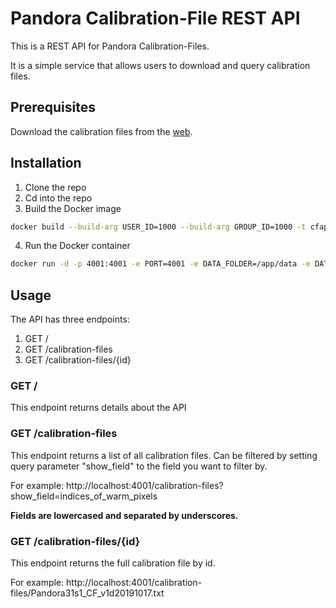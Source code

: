 # Pandora Calibration-File REST API
This is a REST API for Pandora Calibration-Files.

It is a simple service that allows users to download and query calibration files. 

## Prerequisites
Download the calibration files from the [web](https://data.pandonia-global-network.org/calibrationfiles/).

## Installation
1. Clone the repo
2. Cd into the repo
3. Build the Docker image
```sh
docker build --build-arg USER_ID=1000 --build-arg GROUP_ID=1000 -t cfapi .
```
4. Run the Docker container
```sh
docker run -d -p 4001:4001 -e PORT=4001 -e DATA_FOLDER=/app/data -e DATABASE=dev.db -v /path/to/claibration/files:/app/data cfapi
```


## Usage
The API has three endpoints:
1. GET /
2. GET /calibration-files
3. GET /calibration-files/{id}

### GET /
This endpoint returns details about the API

### GET /calibration-files
This endpoint returns a list of all calibration files.
Can be filtered by setting query parameter "show_field" to the field you want to filter by.  

For example:
http://localhost:4001/calibration-files?show_field=indices_of_warm_pixels

**Fields are lowercased and separated by underscores.**

### GET /calibration-files/{id}
This endpoint returns the full calibration file by id.

For example:
http://localhost:4001/calibration-files/Pandora31s1_CF_v1d20191017.txt

